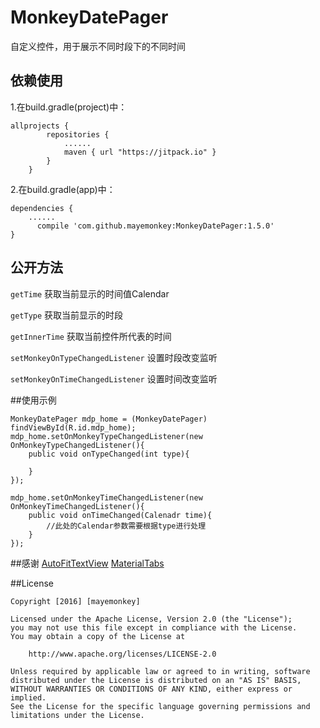 # MonkeyDatePager
自定义控件，用于展示不同时段下的不同时间

## 依赖使用
1.在build.gradle(project)中：
```
allprojects {
		repositories {
			......
			maven { url "https://jitpack.io" }
		}
	}
```
2.在build.gradle(app)中：
```
dependencies {
    ......
	  compile 'com.github.mayemonkey:MonkeyDatePager:1.5.0'
}
```

## 公开方法
```getTime```                           获取当前显示的时间值Calendar

```getType```                           获取当前显示的时段

```getInnerTime```                      获取当前控件所代表的时间

```setMonkeyOnTypeChangedListener```    设置时段改变监听

```setMonkeyOnTimeChangedListener```    设置时间改变监听

##使用示例

```
MonkeyDatePager mdp_home = (MonkeyDatePager) findViewById(R.id.mdp_home);
mdp_home.setOnMonkeyTypeChangedListener(new OnMonkeyTypeChangedListener(){
    public void onTypeChanged(int type){
    
    }
});

mdp_home.setOnMonkeyTimeChangedListener(new OnMonkeyTimeChangedListener(){
    public void onTimeChanged(Calenadr time){
        //此处的Calendar参数需要根据type进行处理
    }
});
```

##感谢
[AutoFitTextView](https://github.com/grantland/android-autofittextview)
[MaterialTabs](https://github.com/neokree/MaterialTabs)

##License
```
Copyright [2016] [mayemonkey]

Licensed under the Apache License, Version 2.0 (the "License");
you may not use this file except in compliance with the License.
You may obtain a copy of the License at

    http://www.apache.org/licenses/LICENSE-2.0

Unless required by applicable law or agreed to in writing, software
distributed under the License is distributed on an "AS IS" BASIS,
WITHOUT WARRANTIES OR CONDITIONS OF ANY KIND, either express or implied.
See the License for the specific language governing permissions and
limitations under the License.
```
